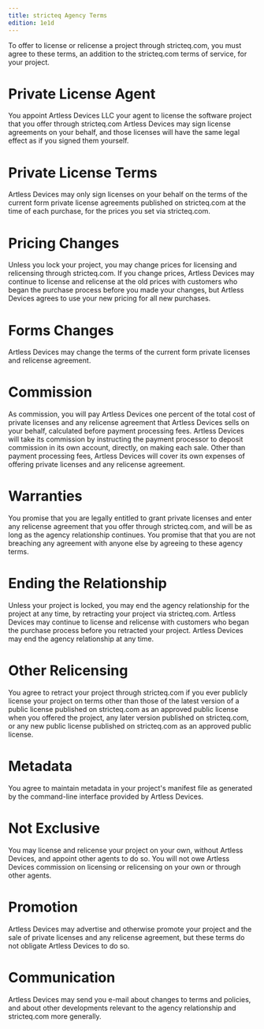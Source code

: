```yaml
---
title: stricteq Agency Terms
edition: 1e1d
---
```


To offer to license or relicense a project through stricteq.com, you must agree to these terms, an addition to the stricteq.com terms of service, for your project.

# Private License Agent

You appoint Artless Devices LLC your agent to license the software project that you offer through stricteq.com  Artless Devices may sign license agreements on your behalf, and those licenses will have the same legal effect as if you signed them yourself.

# Private License Terms

Artless Devices may only sign licenses on your behalf on the terms of the current form private license agreements published on stricteq.com at the time of each purchase, for the prices you set via stricteq.com.

# Pricing Changes

Unless you lock your project, you may change prices for licensing and relicensing through stricteq.com.  If you change prices, Artless Devices may continue to license and relicense at the old prices with customers who began the purchase process before you made your changes, but Artless Devices agrees to use your new pricing for all new purchases.

# Forms Changes 

Artless Devices may change the terms of the current form private licenses and relicense agreement.

# Commission

As commission, you will pay Artless Devices one percent of the total cost of private licenses and any relicense agreement that Artless Devices sells on your behalf, calculated before payment processing fees.  Artless Devices will take its commission by instructing the payment processor to deposit commission in its own account, directly, on making each sale.  Other than payment processing fees, Artless Devices will cover its own expenses of offering private licenses and any relicense agreement.

# Warranties

You promise that you are legally entitled to grant private licenses and enter any relicense agreement that you offer through stricteq.com, and will be as long as the agency relationship continues.  You promise that that you are not breaching any agreement with anyone else by agreeing to these agency terms.

# Ending the Relationship

Unless your project is locked, you may end the agency relationship for the project at any time, by retracting your project via stricteq.com.  Artless Devices may continue to license and relicense with customers who began the purchase process before you retracted your project.  Artless Devices may end the agency relationship at any time.

# Other Relicensing

You agree to retract your project through stricteq.com if you ever publicly license your project on terms other than those of the latest version of a public license published on stricteq.com as an approved public license when you offered the project, any later version published on stricteq.com, or any new public license published on stricteq.com as an approved public license.

# Metadata

You agree to maintain metadata in your project's manifest file as generated by the command-line interface provided by Artless Devices.

# Not Exclusive

You may license and relicense your project on your own, without Artless Devices, and appoint other agents to do so.  You will not owe Artless Devices commission on licensing or relicensing on your own or through other agents.

# Promotion

Artless Devices may advertise and otherwise promote your project and the sale of private licenses and any relicense agreement, but these terms do not obligate Artless Devices to do so.

# Communication

Artless Devices may send you e-mail about changes to terms and policies, and about other developments relevant to the agency relationship and stricteq.com more generally.

